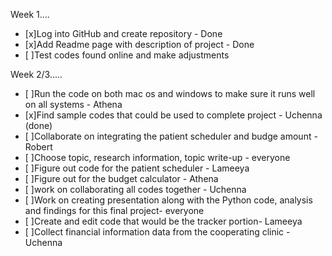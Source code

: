 Week 1....
 - [x]Log into GitHub and create repository - Done 
 - [x]Add Readme page with description of project - Done 
 - [ ]Test codes found online and make adjustments


Week 2/3.....

- [ ]Run the code on both mac os and windows to make sure it runs well on all systems - Athena 
- [x]Find sample codes that could be used to complete project - Uchenna (done) 
- [ ]Collaborate on integrating the patient scheduler and budge amount - Robert 
- [ ]Choose topic, research information, topic write-up - everyone 
- [ ]Figure out code for the patient scheduler - Lameeya 
- [ ]Figure out for the budget calculator - Athena 
- [ ]work on collaborating all codes together - Uchenna 
- [ ]Work on creating presentation along with the Python code, analysis and findings for this final project- everyone 
- [ ]Create and edit code that would be the tracker portion- Lameeya 
- [ ]Collect financial information data from the cooperating clinic - Uchenna 
